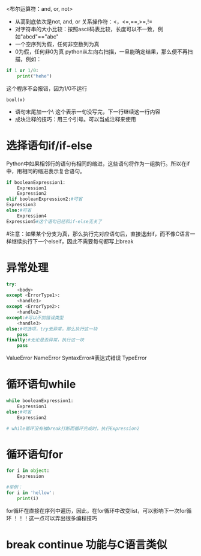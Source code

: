 
<布尔运算符：and, or, not>
- 从高到底依次是not, and, or
关系操作符：<，<=,==,>=,!=
- 对字符串的大小比较：按照ascii码表比较，长度可以不一致，例如"abcd"=="abc"
- 一个空序列为假，任何非空数列为真
- 0为假，任何非0为真
python从左向右扫描，一旦能确定结果，那么便不再扫描，例如：
```python
if 1 or 1/0:
    print("hehe")
```
这个程序不会报错，因为1/0不运行

```
bool(x)
```

- 语句末尾加一个\ 这个表示一句没写完，下一行继续这一行内容
- 成块注释的技巧：用三个引号。可以当成注释来使用


# 选择语句if/if-else


Python中如果相邻行的语句有相同的缩进，这些语句将作为一组执行。所以在if中，用相同的缩进表示复合语句。

```python
if booleanExpression1:
    Expression1
    Expression2
elif booleanExpression2:#可省
Expression3
else:#可省
    Expression4
Expression5#这个语句已经和if-else无关了
```

#注意：如果某个分支为真，那么执行完对应语句后，直接退出if，而不像C语言一样继续执行下一个elseif，因此不需要每句都写上break

# 异常处理
```python
try:
    <body>
except <ErrorType1>:
    <handle1>
except <ErrorType2>:
    <handle2>
except:#可以不加错误类型
    <handle3>
else:#可选项，try无异常，那么执行这一块
    pass
finally:#无论是否异常，执行这一块
    pass
```
ValueError
NameError
SyntaxError#表达式错误
TypeError




# 循环语句while
```python
while booleanExpression1:
    Expression1
else:#可省
    Expression2

# while循环没有被break打断而循环完成时，执行Expression2
```

# 循环语句for
```python
for i in object:
    Expression

#举例：
for i in 'hellow':
    print(i)
```
for循环在直接在序列中遍历，因此，在for循环中改变list，可以影响下一次for循环
！！！这一点可以弄出很多编程技巧
#   break continue 功能与C语言类似
